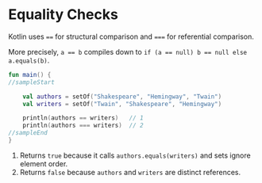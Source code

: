 # Equality Checks

Kotlin uses `==` for structural comparison and `===` for referential comparison.

More precisely, `a == b` compiles down to `if (a == null) b == null else a.equals(b)`.

```kotlin
fun main() {
//sampleStart

    val authors = setOf("Shakespeare", "Hemingway", "Twain")
    val writers = setOf("Twain", "Shakespeare", "Hemingway")

    println(authors == writers)   // 1
    println(authors === writers)  // 2
//sampleEnd
}
```

1. Returns `true` because it calls `authors.equals(writers)` and sets ignore element order.
2. Returns `false` because `authors` and `writers` are distinct references.
